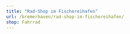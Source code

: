 ```yaml
---
title: "Rad-Shop im Fischereihafen"
url: /bremerhaven/rad-shop-im-fischereihafen/
shop: Fahrrad
---
```

